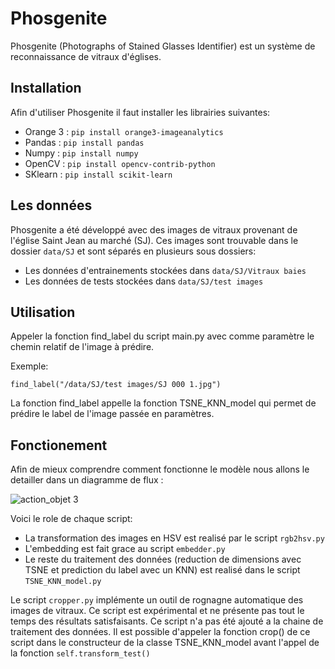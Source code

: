 # Phosgenite

Phosgenite (Photographs of Stained Glasses Identifier) est un système de reconnaissance de vitraux d'églises.

## Installation

Afin d'utiliser Phosgenite il faut installer les librairies suivantes:

- Orange 3 : ```pip install orange3-imageanalytics```
- Pandas : ```pip install pandas```
- Numpy : ```pip install numpy```
- OpenCV : ```pip install opencv-contrib-python```
- SKlearn : ```pip install scikit-learn```

## Les données

Phosgenite a été développé avec des images de vitraux provenant de l'église Saint Jean au marché (SJ). Ces images sont trouvable dans le dossier ```data/SJ``` et sont séparés en plusieurs sous dossiers:
- Les données d'entrainements stockées dans ```data/SJ/Vitraux baies```
- Les données de tests stockées dans ```data/SJ/test images```

## Utilisation

Appeler la fonction find_label du script main.py avec comme paramètre le chemin relatif de l'image à prédire.

Exemple:

```find_label("/data/SJ/test images/SJ 000 1.jpg")```

La fonction find_label appelle la fonction TSNE_KNN_model qui permet de prédire le label de l'image passée en paramètres.


## Fonctionement

Afin de mieux comprendre comment fonctionne le modèle nous allons le detailler dans un diagramme de flux :

![action_objet 3](https://user-images.githubusercontent.com/72007646/133388610-2b78e388-1eda-41c1-a6b1-9f95760b44e7.PNG)

Voici le role de chaque script:

- La transformation des images en HSV est realisé par le script ```rgb2hsv.py```
- L'embedding est fait grace au script ```embedder.py```
- Le reste du traitement des données (reduction de dimensions avec TSNE et prediction du label avec un KNN) est realisé dans le script ```TSNE_KNN_model.py```




Le script ```cropper.py``` implémente un outil de rognagne automatique des images de vitraux. Ce script est expérimental et ne présente pas tout le temps des résultats satisfaisants. Ce script n'a pas été ajouté a la chaine de traitement des données. Il est possible d'appeler la fonction crop() de ce script dans le constructeur de la classe TSNE_KNN_model avant l'appel de la fonction ```self.transform_test()```

